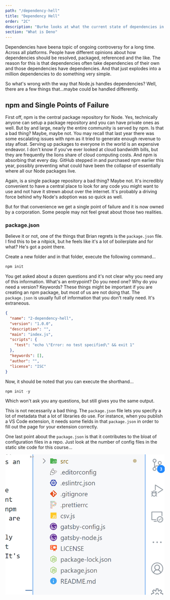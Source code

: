 ```yaml
---
path: "/dependency-hell"
title: "Dependency Hell"
order: "2C"
description: "Burke looks at what the current state of dependencies in Node.js is, and why Deno has a fundamentally different approach."
section: "What is Deno"
---
```


Dependencies have beena topic of ongoing controversy for a long time. Across all platforms. People have different opinions about how dependencies should be resolved, packaged, referenced and the like. The reason for this is that dependencies often take dependencies of their own and those dependencies have dependencies. And that just explodes into a million dependencies to do something very simple.

So what's wrong with the way that Node.js handles dependencies? Well, there are a few things that...maybe could be handled differently.

## npm and Single Points of Failure

First off, npm is the central package repository for Node. Yes, technically anyone can setup a package repository and you can have private ones as well. But by and large, nearly the entire community is served by npm. Is that a bad thing? Maybe, maybe not. You may recall that last year there was some escalating issues with npm as it tried to generate enough revenue to stay afloat. Serving up packages to everyone in the world is an expensive endeavor. I don't know if you've ever looked at cloud bandwidth bills, but they are frequently the lions share of cloud computing costs. And npm is absorbing that every day. GitHub stepped in and purchased npm earlier this year, possibly preventing what could have been the collapse of essentially where all our Node packages live.

Again, is a single package repository a bad thing? Maybe not. It's incredibly convenient to have a central place to look for any code you might want to use and not have it strewn about over the internet. It's probably a driving force behind why Node's adoption was so quick as well.

But for that convenience we get a single point of failure and it is now owned by a corporation. Some people may not feel great about those two realities.

### package.json

Believe it or not, one of the things that Brian regrets is the `package.json` file. I find this to be a nitpick, but he feels like it's a lot of boilerplate and for what? He's got a point there.

Create a new folder and in that folder, execute the following command...

```javascript
npm init
```

You get asked about a dozen questions and it's not clear why you need any of this information. What's an entrypoint? Do you need one? Why do you need a version? Keywords? These things might be important if you are creating an npm package, but most of us are not doing that. The `package.json` is usually full of information that you don't really need. It's extraneous.

```json
{
  "name": "2-dependency-hell",
  "version": "1.0.0",
  "description": "",
  "main": "index.js",
  "scripts": {
    "test": "echo \"Error: no test specified\" && exit 1"
  },
  "keywords": [],
  "author": "",
  "license": "ISC"
}
```

Now, it should be noted that you can execute the shorthand...

```javascript
npm init -y
```

Which won't ask you any questions, but still gives you the same output.

This is not necessarily a bad thing. The `package.json` file lets you specify a lot of metadata that a lot of libraries do use. For instance, when you publish a VS Code extension, it needs some fields in that `package.json` in order to fill out the page for your extension correctly.

One last point about the `package.json` is that it contributes to the bloat of configuration files in a repo. Just look at the number of config files in the static site code for this course...

![static site dependencies](images/static-site-deps.jpg)
